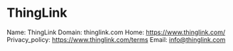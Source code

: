 
# ThingLink

Name: ThingLink
Domain: thinglink.com
Home: https://www.thinglink.com/
Privacy_policy: https://www.thinglink.com/terms
Email: info@thinglink.com
